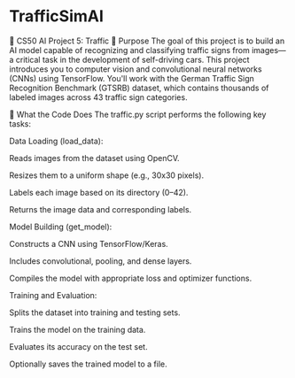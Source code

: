 # TrafficSimAI

🚦 CS50 AI Project 5: Traffic
🎯 Purpose
The goal of this project is to build an AI model capable of recognizing and classifying traffic signs from images—a critical task in the development of self-driving cars. This project introduces you to computer vision and convolutional neural networks (CNNs) using TensorFlow. You'll work with the German Traffic Sign Recognition Benchmark (GTSRB) dataset, which contains thousands of labeled images across 43 traffic sign categories.

🧠 What the Code Does
The traffic.py script performs the following key tasks:

Data Loading (load_data):

Reads images from the dataset using OpenCV.

Resizes them to a uniform shape (e.g., 30x30 pixels).

Labels each image based on its directory (0–42).

Returns the image data and corresponding labels.

Model Building (get_model):

Constructs a CNN using TensorFlow/Keras.

Includes convolutional, pooling, and dense layers.

Compiles the model with appropriate loss and optimizer functions.

Training and Evaluation:

Splits the dataset into training and testing sets.

Trains the model on the training data.

Evaluates its accuracy on the test set.

Optionally saves the trained model to a file.
